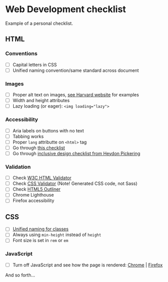 # Web Development checklist
Example of a personal checklist.

## HTML
### Conventions
- [ ] Capital letters in CSS
- [ ] Unified naming convention/same standard across document

### Images
- [ ] Proper alt text on images, [see Harvard website](https://accessibility.huit.harvard.edu/describe-content-images) for examples
- [ ] Width and height attributes
- [ ] Lazy loading (or eager): `<img loading="lazy">`

### Accessibility
- [ ] Aria labels on buttons with no text
- [ ] Tabbing works
- [ ] Proper `lang` attributte on `<html>` tag
- [ ] Go through [this checklist](https://www.a11yproject.com/checklist/)
- [ ] Go through [inclusive design checklist from Heydon Pickering](https://github.com/Heydon/inclusive-design-checklist)

### Validation
- [ ] Check [W3C HTML Validator](https://validator.w3.org/#validate_by_input)
- [ ] Check [CSS Validator](https://jigsaw.w3.org/css-validator/#validate_by_input) (Note! Generated CSS code, not Sass)
- [ ] Check [HTML5 Outliner](https://gsnedders.html5.org/outliner/)
- [ ] Chrome Lighthouse
- [ ] Firefox accessibility

## CSS
- [ ] [Unified naming for classes](https://en.wikipedia.org/wiki/Naming_convention_(programming)#Examples_of_multiple-word_identifier_formats)
- [ ] Always using `min-height` instead of `height`
- [ ] Font size is set in `rem` or `em`

### JavaScript
- [ ] Turn off JavaScript and see how the page is rendered: [Chrome](https://developer.chrome.com/docs/devtools/javascript/disable) | [Firefox](https://support.mozilla.org/en-US/kb/javascript-settings-for-interactive-web-pages#w_for-advanced-users)


And so forth…

